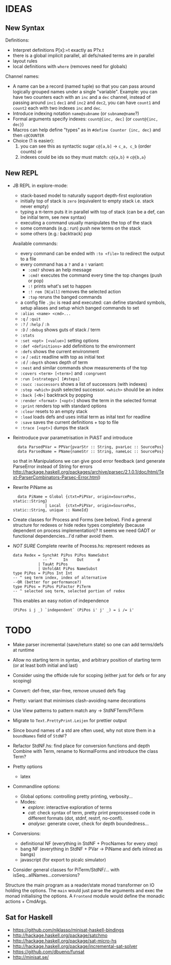 # IDEAS

## New Syntax

Definitions:

+ Interpret definitions P[x]:=t exactly as P?x.t
+ there is a global implicit parallel, all defs/naked terms are in parallel
+ layout rules
+ local definitions with `where` (removes need for globals)

Channel names:

+ A name can be a record (named tuple) so that you can pass around logically grouped names under a single "variable". Example: you can have two counters each with an `inc` and a `dec` channel, instead of passing around `inc1` `dec1` and `inc2` and `dec2`, you can have `count1` and `count2` each with two indexes `inc` and `dec`.
+ Introduce indexing notation `name@subname` (or `subname@name`?)
+ Formal arguments specify indexes: `count@[inc, dec]` (or `count@{inc, dec}`)
+ Macros can help define "types" as in `#define Counter {inc, dec}` and then `c@COUNTER` 
+ Choice (1 is easier):
  1. you can see this as syntactic sugar `c@[a,b]` → `c_a, c_b` (order counts) or
  2. indexes could be ids so they must match: `c@{a,b}` ≡ `c@{b,a}`

## New REPL

+ JB REPL in explore-mode:
   - stack-based model to naturally support depth-first exploration
   - initially top of stack is `zero` (equivalent to empty stack i.e. stack never empty)
   - typing a π-term puts it in parallel with top of stack (can be a def, can be initial term, see new syntax)
   - executing a command usually manipulates the top of the stack
   - some commands (e.g.: run) push new terms on the stack
   - some others (e.g.: backtrack) pop

  Available commands: 

   - every command can be ended with `:to <file>` to redirect the output to a file
   - every command has a `?` and a `!` variant:
      * `:cmd?` shows an help message
      * `:cmd!` executes the command every time the top changes (push or pop)
      * `:!` prints what's set to happen
      * `:! rem [N|all]` removes the selected action
      * `:top` reruns the banged commands
   - a config file `.jbc` is read and executed:
     can define standard symbols, setup aliases and setup which banged commands to set
   - `:alias <name> <cmd>...` 
   - `:q` / `:quit`
   - `:?` / `:help` / `:h`
   - `:D` / `:debug` shows guts of stack / term
   - `:stats`
   - `:set <opt> [<value>]` setting options
   - `:def <definitions>` add definitions to the environment
   - `:defs` shows the current environment
   - `:e` / `:edit` readline with top as initial text
   - `:d` / `:depth` shows depth of term
   - `:nest` and similar commands show measurements of the top
   - `:covers <term> [<term>]` and `:congruent`
   - `:run [<strategy>] [#steps]`
   - `:succ :successors` shows a list of successors (with indexes)
   - `:step <which>` push selected successor. `<which>` should be an index
   - `:back [<N>]` backtrack by popping
   - `:render <format> [<opt>]` shows the term in the selected format
   - `:print` renders top with standard options
   - `:clear` resets to an empty stack
   - `:load` loads defs and uses initial term as inital text for readline
   - `:save` saves the current definitions + top to file
   - `:trace [<opt>]` dumps the stack 

+ Reintroduce pvar parametrisation in PiAST and introduce

        data ParsedPVar = PPVar{pvarStr :: String, pvarLoc :: SourcePos}
        data ParsedName = PName{nameStr :: String, nameLoc :: SourcePos}

  so that in Manipulations we can give good error feedback (and generate
  ParseError instead of String for errors <http://hackage.haskell.org/packages/archive/parsec/2.1.0.1/doc/html/Text-ParserCombinators-Parsec-Error.html>)

+ Rewrite PiName as

        data PiName = Global {ctxt=PiPVar, origin=SourcePos, static::String}
                    | Local  {ctxt=PiPVar, origin=SourcePos, static::String, unique :: NameId}

+ Create classes for Process and Forms (see below).
  Find a general structure for redexes or hide redex types completely (because
  dependent on process implementation)?
  It seems we need GADT or functional dependencies...I'd rather avoid them.

+ *NOT SURE* Complete rewrite of Process.hs: represent redexes as

      data Redex = SynchAt PiPos PiPos NameSubst
                   -- ^     In    Out      σ
                 | TauAt PiPos
                 | UnfoldAt PiPos NameSubst
      type PiPos = PiPos Int Int
      -- ^ seq term index, index of alternative
      --OR (better for performance?)
      type PiPos = PiPos PiFactor PiTerm
      -- ^ selected seq term, selected portion of redex

  This enables an easy notion of independence

      (PiPos i j _) `independent` (PiPos i' j' _) = i /= i'

# TODO

+ Make parser incremental (save/return state) so one can add terms/defs at runtime
+ Allow no starting term in syntax, and arbitrary position of starting term (or at least both initial and last)
+ Consider using the offside rule for scoping (either just for defs or for any scoping)

+ Convert: def-free, star-free, remove unused defs flag

+ Pretty: variant that minimises clash-avoiding name decorations

+ Use View patterns to pattern match any → StdNFTerm/PiTerm

+ Migrate to `Text.PrettyPrint.Leijen` for prettier output

+ Since bound names of a std are often used, why not store them in a
  `boundNames` field of `StdNF`?

+ Refactor StdNF.hs: find place for conversion functions and depth
  Combine with Term, rename to NormalForms and introduce the class Term?

+ Pretty options
    * latex

+ Commandline options:
    * Global options: controlling pretty printing, verbosity...
    * Modes:
      - *explore*: interactive exploration of terms
      - *cat*: check syntax of term, pretty print preprocessed code in different
        formats (dot, stdnf, restrf, no-confl).
      - *analyse*: generate cover, check for depth boundedness...

+ Conversions:
  * definitional NF (everything in StdNF + ProcNames for every step)
  * bang NF (everything in StdNF + PVar -> PiName and defs inlined as bangs)
  * javascript (for export to picalc simulator)

+ Consider general classes for PiTerm/StdNF/... with
  isSeq...allNames...conversions?

Structure the main program as a reader/state monad transformer on IO holding the
options. The `main` would just parse the arguments and exec the monad
initialising the options.
A `Frontend` module would define the monadic actions + CmdArgs.


## Sat for Haskell

* <https://github.com/niklasso/minisat-haskell-bindings>
* <http://hackage.haskell.org/package/satchmo>
* <http://hackage.haskell.org/package/sat-micro-hs>
* <http://hackage.haskell.org/package/incremental-sat-solver>
* <https://github.com/dbueno/funsat>
* <http://minisat.se/>

